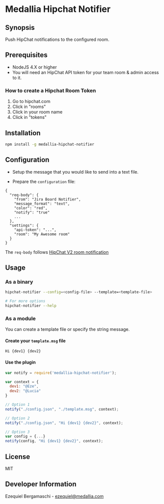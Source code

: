 # Medallia Hipchat Notifier

## Synopsis
Push HipChat notifications to the configured room.

## Prerequisites
- NodeJS 4.X or higher
- You will need an HipChat API token for your team room & admin access to it.

### How to create a Hipchat Room Token
1. Go to hipchat.com
2. Click in "rooms"
3. Click in your room name
4. Click in "tokens"

## Installation
```bash
npm install -g medallia-hipchat-notifier
```

## Configuration

- Setup the message that you would like to send into a text file.

- Prepare the `configuration` file:

```
{
  "req-body": {
    "from": "Jira Board Notifier",
    "message_format": "text",
    "color": "red",
    "notify": "true"
    ...
  },
  "settings": {
    "api-token": "...",
    "room": "My Awesome room"
  }
}
```

The `req-body` follows [HipChat V2 room notification](https://www.hipchat.com/docs/apiv2/method/send_room_notification)

## Usage

### As a binary
```bash
hipchat-notifier --config=<config-file> --template=<template-file>

# For more options
hipchat-notifier --help
```

### As a module
You can create a template file or specify the string message.

#### Create your `template.msg` file
```
Hi {dev1} {dev2}
```

#### Use the plugin
```javascript
var notify = require('medallia-hipchat-notifier');

var context = {
  dev1: "@Eze",
  dev2: "@Lucia"
}

// Option 1
notify("./config.json", "./template.msg", context);

// Option 2
notify("./config.json", "Hi {dev1} {dev2}", context);

// Option 3
var config = {...}
notify(config, "Hi {dev1} {dev2}", context);
```

## License
MIT

## Developer Information
Ezequiel Bergamaschi - ezequiel@medallia.com
